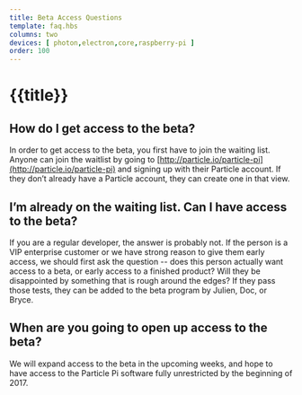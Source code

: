 ```yaml
---
title: Beta Access Questions
template: faq.hbs
columns: two
devices: [ photon,electron,core,raspberry-pi ]
order: 100
---
```


# {{title}}

## How do I get access to the beta?
In order to get access to the beta, you first have to join the waiting list. Anyone can join the waitlist by going to [http://particle.io/particle-pi](http://particle.io/particle-pi) and signing up with their Particle account. If they don’t already have a Particle account, they can create one in that view.


## I’m already on the waiting list. Can I have access to the beta?
If you are a regular developer, the answer is probably not. If the person is a VIP enterprise customer or we have strong reason to give them early access, we should first ask the question -- does this person actually want access to a beta, or early access to a finished product? Will they be disappointed by something that is rough around the edges? If they pass those tests, they can be added to the beta program by Julien, Doc, or Bryce.


## When are you going to open up access to the beta?
We will expand access to the beta in the upcoming weeks, and hope to have access to the Particle Pi software fully unrestricted by the beginning of 2017.
